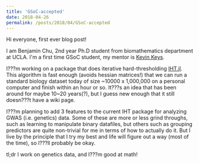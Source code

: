 ```yaml
---
title: 'GSoC-accepted'
date: 2018-04-26
permalink: /posts/2018/04/GSoC-accepted
---
```

Hi everyone, first ever blog post!

I am Benjamin Chu, 2nd year Ph.D student from biomathematics department at UCLA. I'm a first time GSoC student, my mentor is [Kevin Keys](https://sites.google.com/view/klkeys/). 

I???m working on a package that does iterative hard-thresholding [IHT.jl](https://github.com/klkeys/IHT.jl). This algorithm is fast enough (avoids hessian matrices!) that we can run a standard biology dataset today of size ~10000 x 1,000,000 on a personal computer and finish within an hour or so. It???s an idea that has been around for maybe 10~20 years(?), but I guess new enough that it still doesn???t have a wiki page.

I???m planning to add 3 features to the current IHT package for analyzing GWAS (i.e. genetics) data. Some of these are more or less grind throughs, such as learning to manipulate binary datafiles, but others such as grouping predictors are quite non-trivial for me in terms of how to actually do it. But I live by the principle that I try my best and life will figure out a way (most of the time), so I???ll probably be okay.

tl;dr
I work on genetics data, and I???m good at math!
